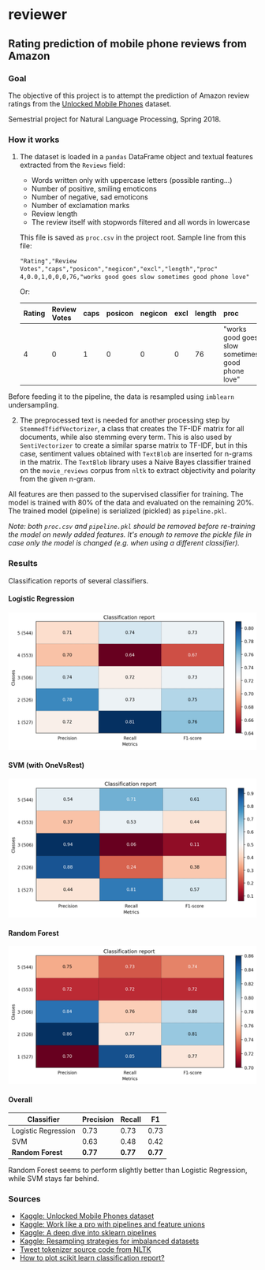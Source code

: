 # reviewer

## Rating prediction of mobile phone reviews from Amazon

### Goal

The objective of this project is to attempt the prediction of Amazon review ratings from the [Unlocked Mobile Phones](https://www.kaggle.com/PromptCloudHQ/amazon-reviews-unlocked-mobile-phones) dataset.

Semestrial project for Natural Language Processing, Spring 2018.

### How it works

1. The dataset is loaded in a `pandas` DataFrame object and textual features extracted from the `Reviews` field:
    - Words written only with uppercase letters (possible ranting...)
    - Number of positive, smiling emoticons
    - Number of negative, sad emoticons
    - Number of exclamation marks
    - Review length
    - The review itself with stopwords filtered and all words in lowercase

    This file is saved as `proc.csv` in the project root. Sample line from this file:
    ```
    "Rating","Review Votes","caps","posicon","negicon","excl","length","proc"
    4,0.0,1,0,0,0,76,"works good goes slow sometimes good phone love"
    ```
    
    Or:

    |Rating|Review Votes|caps|posicon|negicon|excl|length|proc|
    |------|------------|----|-------|-------|----|------|------------------------------------------------|
    |4     |0           |1   |0      |0      |0   |76    |"works good goes slow sometimes good phone love"|

Before feeding it to the pipeline, the data is resampled using `imblearn` undersampling. 

2. The preprocessed text is needed for another processing step by `StemmedTfidfVectorizer`, a class that creates the TF-IDF matrix 
for all documents, while also stemming every term. This is also used by `SentiVectorizer` to create a similar sparse matrix to TF-IDF, 
but in this case, sentiment values obtained with `TextBlob` are inserted for n-grams in the matrix. The `TextBlob` library uses a
Naive Bayes classifier trained on the `movie_reviews` corpus from `nltk` to extract objectivity and polarity from the given n-gram.

All features are then passed to the supervised classifier for training. The model is trained with 80% of the data and evaluated on 
the remaining 20%. The trained model (pipeline) is serialized (pickled) as `pipeline.pkl`.

*Note: both `proc.csv` and `pipeline.pkl` should be removed before re-training the model on newly added features. It's enough to remove
the pickle file in case only the model is changed (e.g. when using a different classifier).*

### Results

Classification reports of several classifiers.

#### Logistic Regression

![Logistic Regression results](./pic/test_logit.png)

#### SVM (with OneVsRest)

![SVM results](./pic/test_svm.png)

#### Random Forest

![Random Forest results](./pic/test_rf.png)

#### Overall

|Classifier         |Precision|Recall  |F1      | 
|-------------------|---------|--------|--------|
|Logistic Regression|0.73     |0.73    |0.73    |
|SVM                |0.63     |0.48    |0.42    |
|**Random Forest**  |**0.77** |**0.77**|**0.77**|

Random Forest seems to perform slightly better than Logistic Regression, while SVM stays far behind.

### Sources

- [Kaggle: Unlocked Mobile Phones dataset](https://www.kaggle.com/PromptCloudHQ/amazon-reviews-unlocked-mobile-phones)
- [Kaggle: Work like a pro with pipelines and feature unions](https://www.kaggle.com/metadist/work-like-a-pro-with-pipelines-and-feature-unions)
- [Kaggle: A deep dive into sklearn pipelines](https://www.kaggle.com/baghern/a-deep-dive-into-sklearn-pipelines)
- [Kaggle: Resampling strategies for imbalanced datasets](https://www.kaggle.com/rafjaa/resampling-strategies-for-imbalanced-datasets)
- [Tweet tokenizer source code from NLTK](https://www.nltk.org/_modules/nltk/tokenize/casual.html)
- [How to plot scikit learn classification report?](https://stackoverflow.com/questions/28200786/how-to-plot-scikit-learn-classification-report)